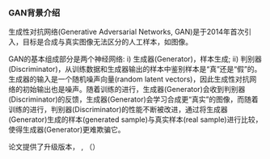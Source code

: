 ### GAN背景介绍   

生成性对抗网络(Generative Adversarial Networks, GAN)是于2014年首次引入，目标是合成与真实图像无法区分的人工样本，如图像。  

GAN的基本组成部分是两个神经网络: i) 生成器(Generator)，样本生成; ii) 判别器(Discriminator)，从训练数据和生成器输出的样本中鉴别样本是“真”还是“假”的。生成器的输入是一个随机噪声向量(random latent vectors)，因此生成性对抗网络的初始输出也是噪声。随着训练的进行，生成器(Generator)会收到判别器(Discriminator)的反馈，生成器(Generator)会学习合成更“真实”的图像，而随着训练的进行，判别器(Discriminator)的性能不断被改进，通过将生成器(Generator)生成的样本(generated sample)与真实样本(real sample)进行比较，使得生成器(Generator)更难欺骗它。 


论文提供了升级版本，
, （）